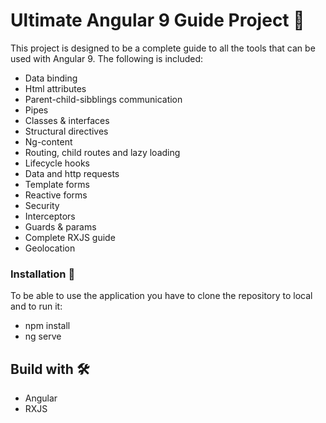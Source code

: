 # Ultimate Angular 9 Guide Project 🚀

This project is designed to be a complete guide to all the tools that can be used with Angular 9.
The following is included:
* Data binding
* Html attributes
* Parent-child-sibblings communication
* Pipes
* Classes & interfaces
* Structural directives
* Ng-content
* Routing, child routes and lazy loading
* Lifecycle hooks
* Data and http requests
* Template forms
* Reactive forms
* Security
* Interceptors
* Guards & params
* Complete RXJS guide
* Geolocation

### Installation 🔧

To be able to use the application you have to clone the repository to local and to run it:
* npm install
* ng serve

## Build with 🛠️

* Angular
* RXJS
